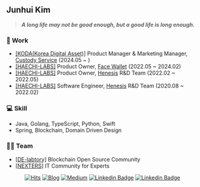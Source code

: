 <!--
### Hi there 👋
-->

<!--
**hihiboss/hihiboss** is a ✨ _special_ ✨ repository because its `README.md` (this file) appears on your GitHub profile.

Here are some ideas to get you started:

- 🔭 I’m currently working on ...
- 🌱 I’m currently learning ...
- 👯 I’m looking to collaborate on ...
- 🤔 I’m looking for help with ...
- 💬 Ask me about ...
- 📫 How to reach me: ...
- 😄 Pronouns: ...
- ⚡ Fun fact: ...
-->

## Junhui Kim

> ***A long life may not be good enough, but a good life is long enough.***

### 💼 Work
- [[KODA(Korea Digital Asset)]](https://kodax.com/) Product Manager & Marketing Manager, [Custody Service](https://kodax.com/) (2024.05 ~ )
- [[HAECHI-LABS]](https://haechi.io/) Product Owner, [Face Wallet](https://facewallet.xyz/) (2022.05 ~ 2024.02)
- [[HAECHI-LABS]](https://haechi.io/) Product Owner, [Henesis](https://henesis.io/) R&D Team (2022.02 ~ 2022.05)
- [[HAECHI-LABS]](https://haechi.io/) Software Engineer, [Henesis](https://henesis.io/) R&D Team (2020.08 ~ 2022.02)

### 💻 Skill
- Java, Golang, TypeScript, Python, Swift
- Spring, Blockchain, Domain Driven Design

### 🧑‍💻 Team
- [[DE-labtory]](https://github.com/DE-labtory) Blockchain Open Source Community
- [[NEXTERS]](http://teamnexters.com/) IT Community for Experts


<div align=center>

[![Hits](https://hits.seeyoufarm.com/api/count/incr/badge.svg?url=https%3A%2F%2Fgithub.com%2Fhihiboss)](https://hits.seeyoufarm.com)
[![Blog](http://img.shields.io/badge/-Blog-181717?style=flat&logo=rss&logoColor=white&link=https://brillethan.tistory.com/)](https://brillethan.tistory.com/)
[![Medium](http://img.shields.io/badge/-Medium-12100E?style=flat&logo=medium&logoColor=white&link=https://medium.com/@hihiboss)](https://medium.com/@hihiboss)
[![Linkedin Badge](https://img.shields.io/badge/-LinkedIn-0077B5?style=flat&logo=linkedin&logoColor=white&link=https://www.linkedin.com/in/junhui-kim-23027817b/)](https://www.linkedin.com/in/junhui-kim-23027817b/)
[![Linkedin Badge](https://img.shields.io/badge/-Gmail-D14836?style=flat&logo=gmail&logoColor=white&link=mailto:junhuikim.dev@gmail.com)](mailto:junhuikim.dev@gmail.com)

</div>
